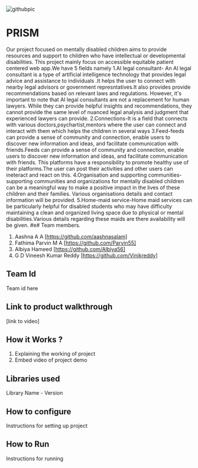 ![githubpic](https://user-images.githubusercontent.com/126552313/221784874-670cd550-8440-4f18-bc5e-44257752c230.png)

# PRISM
Our project focused on mentally disabled children aims to provide resources and support to children who have intellectual or developmental disabilities. This project mainly focus on accessible equitable patient centered web app.We have 5 fields namely 
1.AI legal consultant- An AI legal consultant is a type of artificial intelligence technology that provides legal advice and assistance to individuals .It helps the user to connect with nearby legal advisors or government represntatives.It also provides provide recommendations based on relevant laws and regulations. However, it's important to note that AI legal consultants are not a replacement for human lawyers. While they can provide helpful insights and recommendations, they cannot provide the same level of nuanced legal analysis and judgment that experienced lawyers can provide.
2.Connections-It is a field that connects with various doctors,psychartist,mentors where the  user can connect and interact with them which helps the children in several ways
3.Feed-feeds can provide a sense of community and connection, enable users to discover new information and ideas, and facilitate communication with friends.Feeds can provide a sense of community and connection, enable users to discover new information and ideas, and facilitate communication with friends. This platforms have a responsibility to promote healthy use of their platforms.The user can post their activities and other users can ineteract and react on this.
4.Organisation and supporting communities-supporting communities and organizations for mentally disabled children can be a meaningful way to make a positive impact in the lives of these children and their families. Various organisations details and contact information will be provided.
5.Home-maid service-Home maid services can be particularly helpful for disabled students who may have difficulty maintaining a clean and organized living space due to physical or mental disabilities.Various details regarding these maids are there availability will be given.
#e# Team members.
1. Aashna A A [https://github.com/aashnasalam]
2. Fathima Parvin M A [https://github.com/Parvin55]
3. Albiya Hameed [https://github.com/Albiya56]
4. G D Vineesh Kumar Reddy [https://github.com/Vinikreddy]
## Team Id
Team id here
## Link to product walkthrough
[link to video]
## How it Works ?
1. Explaining the working of project
2. Embed video of project demo
## Libraries used
Library Name - Version
## How to configure
Instructions for setting up project
## How to Run
Instructions for running
